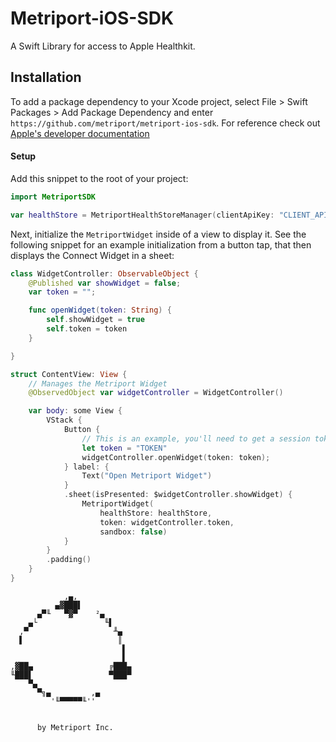 # Metriport-iOS-SDK

A Swift Library for access to Apple Healthkit.

## Installation

To add a package dependency to your Xcode project, select File > Swift Packages > Add Package Dependency and enter `https://github.com/metriport/metriport-ios-sdk`. For reference check out [Apple's developer documentation](https://developer.apple.com/documentation/xcode/adding-package-dependencies-to-your-app)

#### Setup

Add this snippet to the root of your project:

```swift
import MetriportSDK

var healthStore = MetriportHealthStoreManager(clientApiKey: "CLIENT_API_KEY", sandbox: false);
```

Next, initialize the `MetriportWidget` inside of a view to display it. See the following
snippet for an example initialization from a button tap, that then displays the Connect Widget
in a sheet:

```swift
class WidgetController: ObservableObject {
    @Published var showWidget = false;
    var token = "";

    func openWidget(token: String) {
        self.showWidget = true
        self.token = token
    }

}

struct ContentView: View {
    // Manages the Metriport Widget
    @ObservedObject var widgetController = WidgetController()

    var body: some View {
        VStack {
            Button {
                // This is an example, you'll need to get a session token from your server.
                let token = "TOKEN"
                widgetController.openWidget(token: token);
            } label: {
                Text("Open Metriport Widget")
            }
            .sheet(isPresented: $widgetController.showWidget) {
                MetriportWidget(
                    healthStore: healthStore,
                    token: widgetController.token,
                    sandbox: false)
            }
        }
        .padding()
    }
}
```

```
            ,▄,
          ▄▓███▌
      ▄▀╙   ▀▓▀    ²▄
    ▄└               ╙▌
  ,▀                   ╨▄
  ▌                     ║
                         ▌
                         ▌
,▓██▄                 ╔███▄
╙███▌                 ▀███▀
    ▀▄
      ▀╗▄         ,▄
         '╙▀▀▀▀▀╙''


      by Metriport Inc.

```
